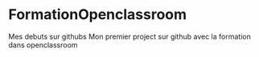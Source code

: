 # FormationOpenclassroom
Mes debuts sur githubs
Mon premier project sur github avec la formation dans openclassroom
